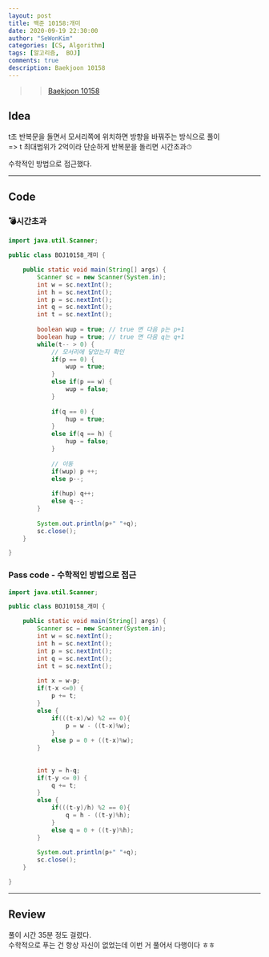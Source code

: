 ```yaml
---
layout: post
title: 백준 10158:개미
date: 2020-09-19 22:30:00
author: "SeWonKim"
categories: [CS, Algorithm]
tags: [알고리즘,  BOJ]
comments: true
description: Baekjoon 10158
---
```


> > [Baekjoon 10158](https://www.acmicpc.net/problem/10158)

## Idea

t초 반복문을 돌면서 모서리쪽에 위치하면 방향을 바꿔주는 방식으로 풀이     
=> t 최대범위가 2억이라 단순하게 반복문을 돌리면 시간초과⏱

수학적인 방법으로 접근했다.


---

## Code

### 💣시간초과

```java
import java.util.Scanner;

public class BOJ10158_개미 {

	public static void main(String[] args) {
		Scanner sc = new Scanner(System.in);
		int w = sc.nextInt();
		int h = sc.nextInt();
		int p = sc.nextInt();
		int q = sc.nextInt();
		int t = sc.nextInt();
		
		boolean wup = true;	// true 면 다음 p는 p+1
		boolean hup = true;	// true 면 다음 q는 q+1
		while(t-- > 0) {
			// 모서리에 닿았는지 확인
			if(p == 0) {
				wup = true;				
			}
			else if(p == w) {
				wup = false;
			}
			
			if(q == 0) {
				hup = true;
			}
			else if(q == h) {
				hup = false;
			}
			
			// 이동
			if(wup)	p ++;
			else p--;
			
			if(hup)	q++;
			else q--;
		}
		
		System.out.println(p+" "+q);
		sc.close();
	}

}
```

### Pass code - 수학적인 방법으로 접근

```java
import java.util.Scanner;

public class BOJ10158_개미 {

	public static void main(String[] args) {
		Scanner sc = new Scanner(System.in);
		int w = sc.nextInt();
		int h = sc.nextInt();
		int p = sc.nextInt();
		int q = sc.nextInt();
		int t = sc.nextInt();
		
		int x = w-p;
		if(t-x <=0) {
			p += t;
		}
		else {
			if(((t-x)/w) %2 == 0){
				p = w - ((t-x)%w);
			}
			else p = 0 + ((t-x)%w);
		}
		
		
		int y = h-q;
		if(t-y <= 0) {
			q += t;
		}
		else {
			if(((t-y)/h) %2 == 0){
				q = h - ((t-y)%h);
			}
			else q = 0 + ((t-y)%h);
		}
		
		System.out.println(p+" "+q);
		sc.close();
	}

}

```

---

## Review

풀이 시간 35분 정도 걸렸다.    
수학적으로 푸는 건 항상 자신이 없었는데 이번 거 풀어서 다행이다 ㅎㅎ
